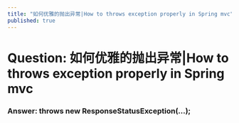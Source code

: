 ```yaml
---
title: "如何优雅的抛出异常|How to throws exception properly in Spring mvc"
published: true
---
```


# Question: 如何优雅的抛出异常|How to throws exception properly in Spring mvc

### Answer: throws new ResponseStatusException(...);